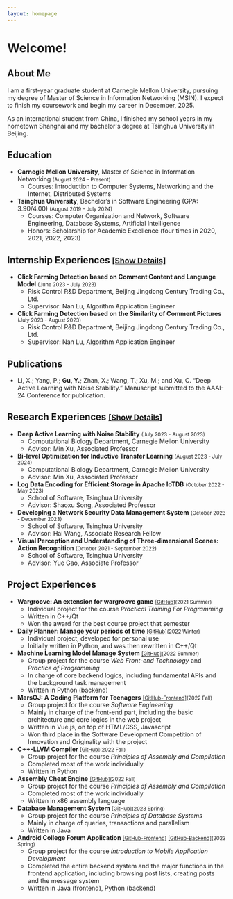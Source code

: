 ```yaml
---
layout: homepage
---
```


# Welcome!

## About Me

I am a first-year graduate student at Carnegie Mellon University, pursuing my degree of Master of Science in Information Networking (MSIN). I expect to finish my coursework and begin my career in December, 2025.

As an international student from China, I finished my school years in my hometown Shanghai and my bachelor's degree at Tsinghua University in Beijing.


## Education

- **Carnegie Mellon University**, Master of Science in Information Networking <small>(August 2024 – Present)</small>
  - Courses: Introduction to Computer Systems, Networking and the Internet, Distributed Systems
- **Tsinghua University**, Bachelor’s in Software Engineering (GPA: 3.90/4.00) <small>(August 2019 – July 2024)</small>
  - Courses: Computer Organization and Network, Software Engineering, Database Systems, Artificial Intelligence
  - Honors: Scholarship for Academic Excellence (four times in 2020, 2021, 2022, 2023)



## Internship Experiences <small>[[Show Details]](/intern)</small>

- **Click Farming Detection based on Comment Content and Language Model** <small>(June 2023 - July 2023)</small>
  - Risk Control R&D Department, Beijing Jingdong Century Trading Co., Ltd.
  - Supervisor: Nan Lu, Algorithm Application Engineer
- **Click Farming Detection based on the Similarity of Comment Pictures** <small>(July 2023 - August 2023)</small>
  - Risk Control R&D Department, Beijing Jingdong Century Trading Co., Ltd.
  - Supervisor: Nan Lu, Algorithm Application Engineer


## Publications

- Li, X.; Yang, P.; <strong>Gu, Y.</strong>; Zhan, X.; Wang, T.; Xu, M.; and Xu, C. “Deep Active Learning with Noise Stability.” Manuscript submitted to the AAAI-24 Conference for publication.

## Research Experiences <small>[[Show Details]](/research)</small>

- **Deep Active Learning with Noise Stability** <small>(July 2023 - August 2023)</small>
  - Computational Biology Department, Carnegie Mellon University
  - Advisor: Min Xu, Associated Professor
- **Bi-level Optimization for Inductive Transfer Learning** <small>(August 2023 - July 2024)</small>
  - Computational Biology Department, Carnegie Mellon University
  - Advisor: Min Xu, Associated Professor
- **Log Data Encoding for Efficient Storage in Apache IoTDB** <small>(October 2022 - May 2023)</small>
  - School of Software, Tsinghua University
  - Advisor: Shaoxu Song, Associated Professor
- **Developing a Network Security Data Management System** <small>(October 2023 - December 2023)</small>
  - School of Software, Tsinghua University
  - Advisor: Hai Wang, Associate Research Fellow
- **Visual Perception and Understanding of Three-dimensional Scenes: Action Recognition** <small>(October 2021 - September 2022)</small>
  - School of Software, Tsinghua University
  - Advisor: Yue Gao, Associate Professor


<!-- ## Project Experiences <small>[[Show Details]](/project)</small> -->
## Project Experiences

- **Wargroove: An extension for wargroove game** <small>[[GitHub]](https://github.com/ferv3455/Wargroove)</small><small>(2021 Summer)</small>
  - Individual project for the course <em>Practical Training For Programming</em>
  - Written in C++/Qt
  - Won the award for the best course project that semester
- **Daily Planner: Manage your periods of time** <small>[[GitHub]](https://github.com/ferv3455/Daily-Planner)</small><small>(2022 Winter)</small>
  - Individual project, developed for personal use
  - Initially written in Python, and was then rewritten in C++/Qt
- **Machine Learning Model Manage System** <small>[[GitHub]](https://github.com/ferv3455/ML-Model-Management)</small><small>(2022 Summer)</small>
  - Group project for the course <em>Web Front-end Technology</em> and <em>Practice of Programming</em>
  - In charge of core backend logics, including fundamental APIs and the background task management
  - Written in Python (backend)
- **MarsOJ: A Coding Platform for Teenagers** <small>[[GitHub-Frontend]](https://github.com/MarsOJ/frontend)</small><small>(2022 Fall)</small>
  - Group project for the course <em>Software Engineering</em>
  - Mainly in charge of the front-end part, including the basic architecture and core logics in the web project
  - Written in Vue.js, on top of HTML/CSS, Javascript
  - Won third place in the Software Development Competition of Innovation and Originality with the project
- **C++-LLVM Compiler** <small>[[GitHub]](https://github.com/ferv3455/Cpp-LLVM-Compiler)</small><small>(2022 Fall)</small>
  - Group project for the course <em>Principles of Assembly and Compilation</em>
  - Completed most of the work individually
  - Written in Python
- **Assembly Cheat Engine** <small>[[GitHub]](https://github.com/ferv3455/Assembly-Cheat-Engine)</small><small>(2022 Fall)</small>
  - Group project for the course <em>Principles of Assembly and Compilation</em>
  - Completed most of the work individually
  - Written in x86 assembly language
- **Database Management System** <small>[[GitHub]](https://github.com/ferv3455/THSS-Database-Management)</small><small>(2023 Spring)</small>
  - Group project for the course <em>Principles of Database Systems</em>
  - Mainly in charge of queries, transactions and parallelism
  - Written in Java
- **Android College Forum Application** <small>[[GitHub-Frontend]](https://github.com/ferv3455/College-Forum)</small> <small>[[GitHub-Backend]](https://github.com/ferv3455/Forum-Backend)</small><small>(2023 Spring)</small>
  - Group project for the course <em>Introduction to Mobile Application Development</em>
  - Completed the entire backend system and the major functions in the frontend application, including browsing post lists, creating posts and the message system
  - Written in Java (frontend), Python (backend)
